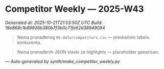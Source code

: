 # Competitor Weekly — 2025-W43

_Generated at: 2025-10-21T21:53:50Z UTC_
_Build: 18e868c1b89926b380b7f3b0c71fe62d38949094_

> Nema pronađenog `05-data/competitors.csv` — preskačem tabelu konkurenta.

> Nema pronađenih JSON stavki za highlights — placeholder generisan.

—
_Auto-generated by synth/make_competitor_weekly.py_